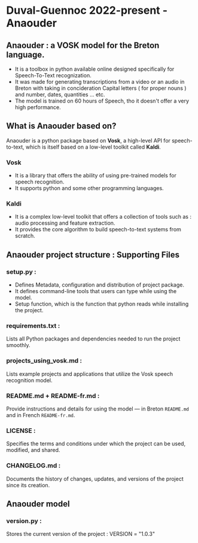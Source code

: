 # Duval-Guennoc 2022-present - Anaouder
## Anaouder : a VOSK model for the Breton language.
* It is a toolbox in python available online designed specifically
for Speech-To-Text recognization.
* It was made for generating transcriptions from a video or an audio in Breton
with taking in concideration Capital letters ( for proper nouns )
and number, dates, quantities ... etc.
* The model is trained on 60 hours of Speech, tho it doesn't offer
a very high performance.
## What is Anaouder based on?
Anaouder is a python package based on **Vosk**, a high-level API for speech-to-text, which is itself based on a low-level toolkit called **Kaldi**.
### Vosk
* It is a library that offers the ability of using pre-trained models for speech recognition.
* It supports python and some other programming languages.
### Kaldi
* It is a complex low-level toolkit that offers a collection of tools such as : audio processing and feature extraction.
* It provides the core algorithm to build speech-to-text systems from scratch.

## Anaouder project structure : Supporting Files
### setup.py :
* Defines Metadata, configuration and distribution of project
package.
* It defines command-line tools that users can type while using the
model.
* Setup function, which is the function that python reads while
installing the project.
### requirements.txt :
Lists all Python packages and dependencies needed to run the project smoothly.
### projects_using_vosk.md :
Lists example projects and applications that utilize the Vosk speech recognition model.
### README.md + README-fr.md :
Provide instructions and details for using the model — in Breton `README.md` and in French `README-fr.md`.
### LICENSE :
Specifies the terms and conditions under which the project can be used, modified, and shared.
### CHANGELOG.md :
Documents the history of changes, updates, and versions of the project since its creation.

## Anaouder model
### version.py :
Stores the current version of the project : VERSION = "1.0.3"
